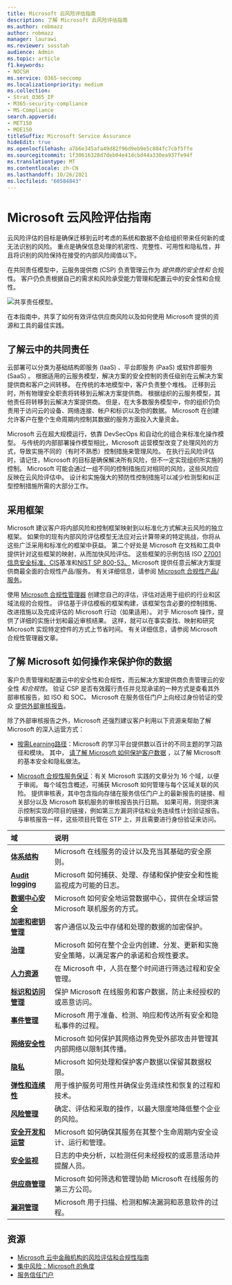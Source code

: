 ```yaml
---
title: Microsoft 云风险评估指南
description: 了解 Microsoft 云风险评估指南
ms.author: robmazz
author: robmazz
manager: laurawi
ms.reviewer: sosstah
audience: Admin
ms.topic: article
f1.keywords:
- NOCSH
ms.service: O365-seccomp
ms.localizationpriority: medium
ms.collection:
- Strat_O365_IP
- M365-security-compliance
- MS-Compliance
search.appverid:
- MET150
- MOE150
titleSuffix: Microsoft Service Assurance
hideEdit: true
ms.openlocfilehash: a7b6e345afa49d82f96d9eb9e5c804fc7cbf5ffe
ms.sourcegitcommit: 1f30616328d7deb04e41dcbd44a330ea937fe94f
ms.translationtype: MT
ms.contentlocale: zh-CN
ms.lasthandoff: 10/26/2021
ms.locfileid: "60584843"
---
```

# <a name="risk-assessment-guide-for-microsoft-cloud"></a>Microsoft 云风险评估指南

云风险评估的目标是确保迁移到云时考虑的系统和数据不会给组织带来任何新的或无法识别的风险。 重点是确保信息处理的机密性、完整性、可用性和隐私性，并且将识别的风险保持在接受的内部风险阈值以下。

在共同责任模型中，云服务提供商 (CSP) 负责管理云作为 *提供商的安全性和* 合规性。 客户仍负责根据自己的需求和风险承受能力管理和配置云中的安全性和合规性。

![共享责任模型。](../media/assurance-shared-responsibility-model.png)

在本指南中，共享了如何有效评估供应商风险以及如何使用 Microsoft 提供的资源和工具的最佳实践。

## <a name="understand-shared-responsibility-in-the-cloud"></a>了解云中的共同责任

云部署可以分类为基础结构即服务 (IaaS) 、平台即服务 (PaaS) 或软件即服务 (SaaS) 。 根据适用的云服务模型，解决方案的安全控制的责任级别在云解决方案提供商和客户之间转移。 在传统的本地模型中，客户负责整个堆栈。 迁移到云时，所有物理安全职责将转移到云解决方案提供商。 根据组织的云服务模型，其他责任将转移到云解决方案提供商。 但是，在大多数服务模型中，你的组织仍负责用于访问云的设备、网络连接、帐户和标识以及你的数据。 Microsoft 在创建允许客户在整个生命周期内控制其数据的服务方面投入大量资金。

Microsoft 云在超大规模运行，依靠 DevSecOps 和自动化的组合来标准化操作模型。 与传统的内部部署操作模型相比，Microsoft 运营模型改变了处理风险的方式，导致实施不同的（有时不熟悉）控制措施来管理风险。 在执行云风险评估时，请记住，Microsoft 的目标是确保解决所有风险，但不一定实现组织所实施的控制。 Microsoft 可能会通过一组不同的控制措施应对相同的风险，这些风险应反映在云风险评估中。 设计和实施强大的预防性控制措施可以减少检测型和纠正型控制措施所需的大部分工作。

## <a name="adopt-a-framework"></a>采用框架

Microsoft 建议客户将内部风险和控制框架映射到以标准化方式解决云风险的独立框架。 如果你的现有内部风险评估模型无法应对云计算带来的特定挑战，你将从这些广泛采用和标准化的框架中获益。 第二个好处是 Microsoft 在文档和工具中提供针对这些框架的映射，从而加快风险评估。 这些框架的示例包括 ISO [27001 信息安全标准、CIS](/compliance/regulatory/offering-iso-27001)基准和[NIST SP 800-53。](https://csrc.nist.gov/Projects/risk-management/sp800-53-controls/release-search#!/800-53) [](/compliance/regulatory/offering-cis-benchmark) Microsoft 提供任意云解决方案提供商最全面的合规性产品/服务。 有关详细信息，请参阅 [Microsoft 合规性产品/服务](/compliance/regulatory/offering-home)。

使用 [Microsoft 合规性管理器](/microsoft-365/compliance/compliance-manager) 创建您自己的评估，评估对适用于组织的行业和区域法规的合规性。 评估基于评估模板的框架构建，该框架包含必要的控制措施、改进措施以及完成评估的 Microsoft 行动（如果适用）。 对于 Microsoft 操作，提供了详细的实施计划和最近审核结果。 这样，就可以在事实查找、映射和研究 Microsoft 实现特定控件的方式上节省时间。 有关详细信息，请参阅 Microsoft 合规性管理器文章。

## <a name="understand-how-microsoft-operates-to-safeguard-your-data"></a>了解 Microsoft 如何操作来保护你的数据

客户负责管理和配置云中的安全性和合规性，而云解决方案提供商负责管理云的安全性 *和合规性*。 验证 CSP 是否有效履行责任并兑现承诺的一种方式是查看其外部审核报告，如 ISO 和 SOC。 Microsoft 在服务信任门户上向经过身份验证的受众 [提供外部审核报告](https://servicetrust.microsoft.com/ViewPage/MSComplianceGuideV3)。

除了外部审核报告之外，Microsoft 还强烈建议客户利用以下资源来帮助了解 Microsoft 的深入运营方式：

- [按需Learning路径](/learn/roles/auditor)：Microsoft 的学习平台提供数以百计的不同主题的学习路径和模块。 其中， [请了解 Microsoft 如何保护客户数据](/learn/paths/audit-safeguard-customer-data/) ，以了解 Microsoft 的基本安全和隐私做法。

- [Microsoft 合规性服务保证](/compliance/#service-assurance)：有关 Microsoft 实践的文章分为 16 个域，以便于审阅。 每个域包含概述，可捕获 Microsoft 如何管理与每个区域关联的风险。 提供审核表，其中包含指向存储在服务信任门户上的最新报告的链接、相关部分以及 Microsoft 联机服务的审核报告执行日期。 如果可用，则提供演示控制实现的项目的链接，例如第三方漏洞评估和业务连续性计划验证报告。 与审核报告一样，这些项目托管在 STP 上，并且需要进行身份验证来访问。

| **域** |**说明** |
|:---------- |:-------------- |
| [**体系结构**](assurance-architecture.md) | Microsoft 在线服务的设计以及充当其基础的安全原则。 |
| [**Audit logging**](assurance-audit-logging.md) | Microsoft 如何捕获、处理、存储和保护使安全和性能监视成为可能的日志。 |
| [**数据中心安全**](assurance-datacenter-security.md) | Microsoft 如何安全地运营数据中心，提供在全球运营 Microsoft 联机服务的方式。 |
| [**加密和密钥管理**](assurance-encryption.md) | 客户通信以及云中存储和处理的数据的加密保护。 |
| [**治理**](assurance-governance.md) | Microsoft 如何在整个企业内创建、分发、更新和实施安全策略，以满足客户的承诺和合规性要求。 |
| [**人力资源**](assurance-human-resources.md) | 在 Microsoft 中，人员在整个时间进行筛选过程和安全管理。 |
| [**标识和访问管理**](assurance-identity-and-access-management.md) | 保护 Microsoft 在线服务和客户数据，防止未经授权的或恶意访问。 |
| [**事件管理**](assurance-incident-management.md) | Microsoft 用于准备、检测、响应和传达所有安全和隐私事件的过程。 |
| [**网络安全性**](assurance-network-security.md) | Microsoft 如何保护其网络边界免受外部攻击并管理其内部网络以限制其传播。 |
| [**隐私**](assurance-privacy.md) | Microsoft 如何处理和保护客户数据以保留其数据权限。 |
| [**弹性和连续性**](assurance-resiliency-and-continuity.md) | 用于维护服务可用性并确保业务连续性和恢复的过程和技术。 |
| [**风险管理**](assurance-risk-management.md) | 确定、评估和采取的操作，以最大限度地降低整个企业的风险。 |
| [**安全开发和运营**](assurance-security-development-and-operation.md) | Microsoft 如何确保其服务在其整个生命周期内安全设计、运行和管理。 |
| [**安全监视**](assurance-security-monitoring.md) | 日志的中央分析，以检测任何未经授权的或恶意活动并提醒人员。 |
| [**供应商管理**](assurance-supplier-management.md) | Microsoft 如何筛选和管理协助 Microsoft 在线服务的第三方公司。 |
| [**漏洞管理**](assurance-vulnerability-management.md) | Microsoft 用于扫描、检测和解决漏洞和恶意软件的过程。 |

## <a name="resources"></a>资源

- [Microsoft 云中金融机构的风险评估和合规性指南](https://servicetrust.microsoft.com/ViewPage/TrustDocumentsV3?command=Download&downloadType=Document&downloadId=edee9b14-3661-4a16-ba83-c35caf672bd7&tab=7f51cb60-3d6c-11e9-b2af-7bb9f5d2d913&docTab=7f51cb60-3d6c-11e9-b2af-7bb9f5d2d913_FAQ_and_White_Papers)
- [集中风险：Microsoft 的角度](https://azure.microsoft.com/mediahandler/files/resourcefiles/concentration-risk-perspectives-from-microsoft-/Concentration_Risk_Perspectives_092020.pdf)
- [服务信任门户](https://servicetrust.microsoft.com/)
